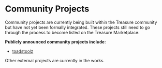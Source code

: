 # Community Projects

Community projects are currently being built within the Treasure community but have not yet been formally integrated. These projects still need to go through the process to become listed on the Treasure Marketplace.

**Publicly announced community projects include:**

* [toadstoolz](toadstoolz/ "mention")

Other external projects are currently in the works.
